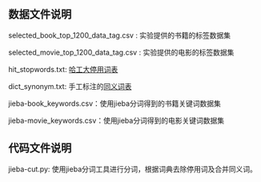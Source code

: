## 数据文件说明

selected_book_top_1200_data_tag.csv : 实验提供的书籍的标签数据集

selected_movie_top_1200_data_tag.csv : 实验提供的电影的标签数据集

hit_stopwords.txt: [哈工大停用词表](https://github.com/goto456/stopwords)

dict_synonym.txt: 手工标注的[同义词表](https://github.com/guotong1988/chinese_dictionary)

jieba-book_keywords.csv：使用jieba分词得到的书籍关键词数据集

jieba-movie_keywords.csv：使用jieba分词得到的电影关键词数据集

## 代码文件说明

jieba-cut.py: 使用jieba分词工具进行分词，根据词典去除停用词及合并同义词。
